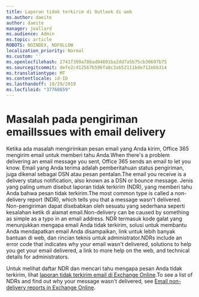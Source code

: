 ```yaml
---
title: Laporan tidak terkirim di Outlook di web
ms.author: daeite
author: daeite
manager: joallard
ms.audience: Admin
ms.topic: article
ROBOTS: NOINDEX, NOFOLLOW
localization_priority: Normal
ms.custom: ''
ms.openlocfilehash: 2741f309a786ad04801ba2dd7a5b75cb30697b75
ms.sourcegitcommit: defe2c412567b596fa8c3ab52111bde712ebb314
ms.translationtype: MT
ms.contentlocale: id-ID
ms.lasthandoff: 10/29/2019
ms.locfileid: "37768659"
---
```

# <a name="issues-with-email-delivery"></a><span data-ttu-id="5d1dd-102">Masalah pada pengiriman email</span><span class="sxs-lookup"><span data-stu-id="5d1dd-102">Issues with email delivery</span></span>

<span data-ttu-id="5d1dd-103">Ketika ada masalah mengirimkan pesan email yang Anda kirim, Office 365 mengirim email untuk memberi tahu Anda.</span><span class="sxs-lookup"><span data-stu-id="5d1dd-103">When there's a problem delivering an email message you sent, Office 365 sends an email to let you know.</span></span> <span data-ttu-id="5d1dd-104">Email yang Anda terima adalah pemberitahuan status pengiriman, juga dikenal sebagai DSN atau pesan pentalan.</span><span class="sxs-lookup"><span data-stu-id="5d1dd-104">The email you receive is a delivery status notification, also known as a DSN or bounce message.</span></span> <span data-ttu-id="5d1dd-105">Jenis yang paling umum disebut laporan tidak terkirim (NDR), yang memberi tahu Anda bahwa pesan tidak terkirim.</span><span class="sxs-lookup"><span data-stu-id="5d1dd-105">The most common type is called a non-delivery report (NDR), which tells you that a message wasn't delivered.</span></span> <span data-ttu-id="5d1dd-106">Non-pengiriman dapat disebabkan oleh sesuatu yang sederhana seperti kesalahan ketik di alamat email.</span><span class="sxs-lookup"><span data-stu-id="5d1dd-106">Non-delivery can be caused by something as simple as a typo in an email address.</span></span> <span data-ttu-id="5d1dd-107">NDR termasuk kode galat yang menunjukkan mengapa email Anda tidak terkirim, solusi untuk membantu Anda mendapatkan email Anda disampaikan, link untuk lebih banyak bantuan di web, dan rincian teknis untuk administrator.</span><span class="sxs-lookup"><span data-stu-id="5d1dd-107">NDRs include an error code that indicates why your email wasn't delivered, solutions to help you get your email delivered, a link to more help on the web, and technical details for administrators.</span></span>

<span data-ttu-id="5d1dd-108">Untuk melihat daftar NDR dan mencari tahu mengapa pesan Anda tidak terkirim, lihat [laporan tidak terkirim email di Exchange Online](https://docs.microsoft.com/exchange/mail-flow-best-practices/non-delivery-reports-in-exchange-online/non-delivery-reports-in-exchange-online).</span><span class="sxs-lookup"><span data-stu-id="5d1dd-108">To see a list of NDRs and find out why your message wasn't delivered, see [Email non-delivery reports in Exchange Online](https://docs.microsoft.com/exchange/mail-flow-best-practices/non-delivery-reports-in-exchange-online/non-delivery-reports-in-exchange-online).</span></span>